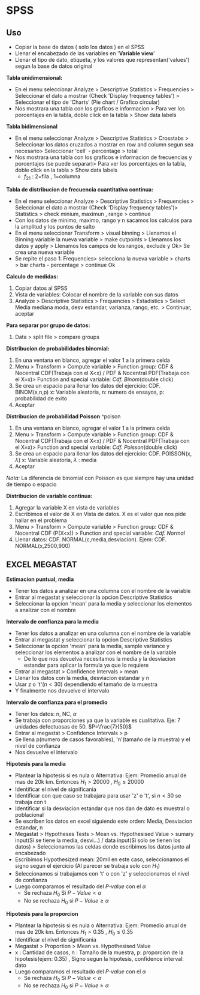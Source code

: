  
# SPSS

## Uso

- Copiar la base de datos ( solo los datos ) en el SPSS
- Llenar el encabezado de las variables en '**Variable view**'
- Llenar el tipo de dato, etiqueta, y los valores que representan('values') segun la base de datos original

**Tabla unidimensional:**

- En el menu seleccionar Analyze > Descriptive Statistics > Frequencies > Seleccionar el dato a mostrar (Check 'Display frequency tables') > Seleccionar el tipo de 'Charts' (Pie chart / Grafico circular)
- Nos mostrara una tabla con los graficos e informacion > Para ver los porcentajes en la tabla, doble click en la tabla > Show data labels

**Tabla bidimensional**

- En el menu seleccionar Analyze > Descriptive Statistics > Crosstabs > Seleccionar los datos cruzados a mostrar en row and column segun sea necesario> Seleccionar 'cell' - percentage > total
- Nos mostrara una tabla con los graficos e informacion de frecuencias y porcentajes (se puede separar)> Para ver los porcentajes en la tabla, doble click en la tabla > Show data labels
	- $f_{21}$ : 2=fila , 1=columna 

**Tabla de distribucion de frecuencia cuantitativa continua:**

- En el menu seleccionar Analyze > Descriptive Statistics > Frequencies > Seleccionar el dato a mostrar (Check 'Display frequency tables')> Statistics > check minium, maximun , range > continue
- Con los datos de minimo, maximo, rango y n sacamos los calculos para la amplitud y los puntos de salto
- En el menu seleccionar Transform > visual binning > Llenamos el Binning variable la nueva variable > make cutpoints > Llenamos los datos y apply > Llenamos los campos de los rangos, exclude y Ok> Se crea una nueva variable
- Se repite el paso 1: Frequencies> selecciona la nueva variable > charts > bar charts - percentage > continue Ok

**Calculo de medidas:**
1. Copiar datos al SPSS
2. Vista de variables: Colocar el nombre de la variable con sus datos
3. Analyze > Descriptive Statistics > Frequencies > Estadistics > Select Media mediana moda, desv estandar, varianza, rango, etc. > Continuar, aceptar

**Para separar por grupo de datos:**
1. Data > split file > compare groups


**Distribucion de probabilidades binomial:**
1. En una ventana en blanco, agregar el valor 1 a la primera celda
2. Menu > Transform > Compute variable > Function group: CDF & Nocentral CDF(Trabaja con el X<x) /  PDF & Nocentral PDF(Trabaja con el X=x)> Function and special variable: *Cdf. Binom*(double click) 
3. Se crea un espacio para llenar los datos del ejercicio: CDF. BINOM(x,n,p) x: Variable aleatoria, n: numero de ensayos, p: probabilidad de exito
4. Aceptar

**Distribucion de probabilidad Poisson** ^poison
1. En una ventana en blanco, agregar el valor 1 a la primera celda
2. Menu > Transform > Compute variable > Function group: CDF & Nocentral CDF(Trabaja con el X<x) /  PDF & Nocentral PDF(Trabaja con el X=x)> Function and special variable: *Cdf. Poisson*(double click) 
3. Se crea un espacio para llenar los datos del ejercicio: CDF. POISSON(x, $\lambda$) x: Variable aleatoria, $\lambda$ : media
4. Aceptar

*Nota:*  La diferencia de binomial con Poisson es que siempre hay una unidad de tiempo o espacio

**Distribucion de variable continua:**
1. Agregar la variable X en vista de variables
2. Escribimos el valor de X en Vista de datos. X es el valor que nos pide hallar en el problema
3. Menu > Transform > Compute variable > Function group: CDF & Nocentral CDF (P(X<x)) >  Function and special variable: *Cdf. Normal* 
4. Llenar datos: CDF. NORMAL(c,media,desviacion). Ejem: CDF. NORMAL(x,2500,900)


## EXCEL MEGASTAT

**Estimacion puntual, media**
- Tener los datos a analizar en una columna con el nombre de la variable
- Entrar al megastat y seleccionar la opcion Descriptive Statistics
- Seleccionar la opcion 'mean' para la media y seleccionar los elementos a analizar con el nombre

**Intervalo de confianza para la media** 
- Tener los datos a analizar en una columna con el nombre de la variable
- Entrar al megastat y seleccionar la opcion Descriptive Statistics
- Seleccionar la opcion 'mean' para la media, sample variance y seleccionar los elementos a analizar con el nombre de la variable
	- De lo que nos devuelva necesitamos la media y la desviacion estandar para aplicar la formula ya que lo requiere 
- Entrar al megastat > Confidence Intervals > mean
- Llenar los datos con la media, desviacion estandar y n
- Usar z o 't'($n<30$) dependiendo el tamaño de la muestra 
- Y finalmente nos devuelve el intervalo

**Intervalo de confianza para el promedio**
- Tener los datos: n, NC, $\alpha$ 
- Se trabaja con proporciones ya que la variable es cualitativa. Eje: 7 unidades defectuosas de 50. $P=\frac{7}{50}$ 
- Entrar al megastat > Confidence Intervals > p
- Se llena p(numero de casos favorables), 'n'(tamaño de la muestra) y el nivel de confianza
- Nos devuelve el intervalo

**Hipotesis para la media**
- Plantear la hipotesis si es nula o Alternativa: Ejem: Promedio anual de mas de 20k km. Entonces $H_1>20000$ , $H_0\leq 20000$ 
- Identificar el nivel de significania
- Identificar con que caso se trabajara para usar 'z' o 't', si $n<30$ se trabaja con t
- Identificar si la desviacion estandar que nos dan de dato es muestral o poblacional
- Se escriben los datos en excel siguiendo este orden: Media, Desviacion estandar, n
- Megastat > Hypotheses Tests > Mean vs. Hypothesised Value > sumary input(Si se tiene la media, desvi...) / data input(Si solo se tienen los datos) > Seleccionamos las celdas donde escribimos los datos junto al encabezado 
- Escribimos Hypothesized mean: 20mil en este caso, seleccionamos el signo segun el ejercicio (Al parecer se trabaja solo con $H_1$) 
- Seleccionamos si trabajamos con 't' o con 'z' y seleccionamos el nivel de confianza
- Luego comparamos el resultado del *P-value* con el $\alpha$ 
	- Se rechaza $H_0$ Si $P-Value < \alpha$
	- No se rechaza $H_0$ si $P-Value \geq \alpha$ 

**Hipotesis para la proporcion**
- Plantear la hipotesis si es nula o Alternativa: Ejem: Promedio anual de mas de 20k km. Entonces $H_1>0.35$ , $H_0\leq 0.35$ 
- Identificar el nivel de significania
- Megastat > Proportion > Mean vs. Hypothesised Value
- x : Cantidad de casos, n : Tamaño de la muestra, p: proporcion de la hipotesis(ejem: 0.35) , Signo segun la hipotesis, confidence interval: dato
- Luego comparamos el resultado del *P-value* con el $\alpha$ 
	- Se rechaza $H_0$ Si $P-Value < \alpha$
	- No se rechaza $H_0$ si $P-Value \geq \alpha$ 
